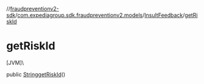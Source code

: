 //[fraudpreventionv2-sdk](../../../index.md)/[com.expediagroup.sdk.fraudpreventionv2.models](../index.md)/[InsultFeedback](index.md)/[getRiskId](get-risk-id.md)

# getRiskId

[JVM]\

public [String](https://docs.oracle.com/javase/8/docs/api/java/lang/String.html)[getRiskId](get-risk-id.md)()

